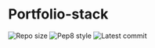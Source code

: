 # Portfolio-stack

![Repo size](https://img.shields.io/github/repo-size/swoji/Portfolio-stack)
![Pep8 style](https://img.shields.io/badge/PEP8-style%20guide-purple?style=round-square)
![Latest commit](https://img.shields.io/github/last-commit/swoji/Portfolio-stack/main?style=round-square)
